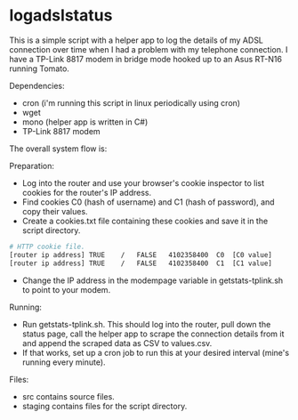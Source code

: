 logadslstatus
=============

This is a simple script with a helper app to log the details of my ADSL connection over time when I had a problem with my telephone connection. I have a TP-Link 8817 modem in bridge mode hooked up to an Asus RT-N16 running Tomato.

Dependencies:
* cron (i'm running this script in linux periodically using cron)
* wget 
* mono (helper app is written in C#)
* TP-Link 8817 modem

The overall system flow is:

Preparation:
* Log into the router and use your browser's cookie inspector to list cookies for the router's IP address.
* Find cookies C0 (hash of username) and C1 (hash of password), and copy their values.
* Create a cookies.txt file containing these cookies and save it in the script directory.

```bash
# HTTP cookie file.
[router ip address]	TRUE	/	FALSE	4102358400	C0	[C0 value]
[router ip address]	TRUE	/	FALSE	4102358400	C1	[C1 value]
```

* Change the IP address in the modempage variable in getstats-tplink.sh to point to your modem.

Running:
* Run getstats-tplink.sh. This should log into the router, pull down the status page, call the helper app to scrape the connection details from it and append the scraped data as CSV to values.csv.
* If that works, set up a cron job to run this at your desired interval (mine's running every minute).

Files:
* src contains source files.
* staging contains files for the script directory.